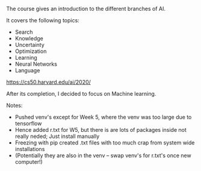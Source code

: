 The course gives an introduction to the different branches of AI. 

It covers the following topics:
- Search
- Knowledge
- Uncertainty
- Optimization
- Learning
- Neural Networks
- Language

https://cs50.harvard.edu/ai/2020/

After its completion, I decided to focus on Machine learning. 










Notes: 
- Pushed venv's except for Week 5, where the venv was too large due to tensorflow
- Hence added r.txt for W5, but there is are lots of packages inside not really neded; Just install manually
- Freezing with pip created .txt files with too much crap from system wide installations 
- (Potentially they are also in the venv – swap venv's for r.txt's once new computer!)
